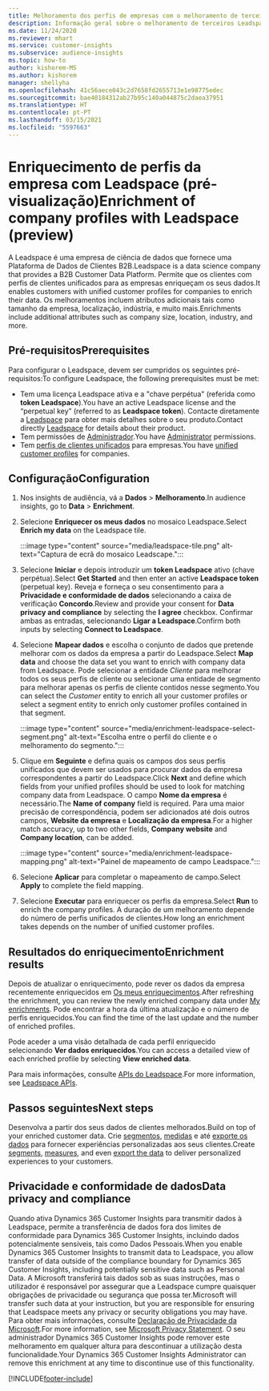```yaml
---
title: Melhoramento dos perfis de empresas com o melhoramento de terceiros Leadspace
description: Informação geral sobre o melhoramento de terceiros Leadspace.
ms.date: 11/24/2020
ms.reviewer: mhart
ms.service: customer-insights
ms.subservice: audience-insights
ms.topic: how-to
author: kishorem-MS
ms.author: kishorem
manager: shellyha
ms.openlocfilehash: 41c56aece043c2d7658fd2655713e1e98775edec
ms.sourcegitcommit: bae40184312ab27b95c140a044875c2daea37951
ms.translationtype: HT
ms.contentlocale: pt-PT
ms.lasthandoff: 03/15/2021
ms.locfileid: "5597663"
---
```

# <a name="enrichment-of-company-profiles-with-leadspace-preview"></a><span data-ttu-id="b8fd9-103">Enriquecimento de perfis da empresa com Leadspace (pré-visualização)</span><span class="sxs-lookup"><span data-stu-id="b8fd9-103">Enrichment of company profiles with Leadspace (preview)</span></span>

<span data-ttu-id="b8fd9-104">A Leadspace é uma empresa de ciência de dados que fornece uma Plataforma de Dados de Clientes B2B.</span><span class="sxs-lookup"><span data-stu-id="b8fd9-104">Leadspace is a data science company that provides a B2B Customer Data Platform.</span></span> <span data-ttu-id="b8fd9-105">Permite que os clientes com perfis de clientes unificados para as empresas enriqueçam os seus dados.</span><span class="sxs-lookup"><span data-stu-id="b8fd9-105">It enables customers with unified customer profiles for companies to enrich their data.</span></span> <span data-ttu-id="b8fd9-106">Os melhoramentos incluem atributos adicionais tais como tamanho da empresa, localização, indústria, e muito mais.</span><span class="sxs-lookup"><span data-stu-id="b8fd9-106">Enrichments include additional attributes such as company size, location, industry, and more.</span></span>

## <a name="prerequisites"></a><span data-ttu-id="b8fd9-107">Pré-requisitos</span><span class="sxs-lookup"><span data-stu-id="b8fd9-107">Prerequisites</span></span>

<span data-ttu-id="b8fd9-108">Para configurar o Leadspace, devem ser cumpridos os seguintes pré-requisitos:</span><span class="sxs-lookup"><span data-stu-id="b8fd9-108">To configure Leadspace, the following prerequisites must be met:</span></span>

- <span data-ttu-id="b8fd9-109">Tem uma licença Leadspace ativa e a "chave perpétua" (referida como **token Leadspace**).</span><span class="sxs-lookup"><span data-stu-id="b8fd9-109">You have an active Leadspace license and the “perpetual key” (referred to as **Leadspace token**).</span></span> <span data-ttu-id="b8fd9-110">Contacte diretamente a [Leadspace](https://www.leadspace.com/products/leadspace-on-demand/) para obter mais detalhes sobre o seu produto.</span><span class="sxs-lookup"><span data-stu-id="b8fd9-110">Contact directly [Leadspace](https://www.leadspace.com/products/leadspace-on-demand/) for details about their product.</span></span>
- <span data-ttu-id="b8fd9-111">Tem permissões de [Administrador](permissions.md#administrator).</span><span class="sxs-lookup"><span data-stu-id="b8fd9-111">You have [Administrator](permissions.md#administrator) permissions.</span></span>
- <span data-ttu-id="b8fd9-112">Tem [perfis de clientes unificados](customer-profiles.md) para empresas.</span><span class="sxs-lookup"><span data-stu-id="b8fd9-112">You have [unified customer profiles](customer-profiles.md) for companies.</span></span>

## <a name="configuration"></a><span data-ttu-id="b8fd9-113">Configuração</span><span class="sxs-lookup"><span data-stu-id="b8fd9-113">Configuration</span></span>

1. <span data-ttu-id="b8fd9-114">Nos insights de audiência, vá a **Dados** > **Melhoramento**.</span><span class="sxs-lookup"><span data-stu-id="b8fd9-114">In audience insights, go to **Data** > **Enrichment**.</span></span>

1. <span data-ttu-id="b8fd9-115">Selecione **Enriquecer os meus dados** no mosaico Leadspace.</span><span class="sxs-lookup"><span data-stu-id="b8fd9-115">Select **Enrich my data** on the Leadspace tile.</span></span>

   :::image type="content" source="media/leadspace-tile.png" alt-text="Captura de ecrã do mosaico Leadscape.":::

1. <span data-ttu-id="b8fd9-117">Selecione **Iniciar** e depois introduzir um **token Leadspace** ativo (chave perpétua).</span><span class="sxs-lookup"><span data-stu-id="b8fd9-117">Select **Get Started** and then enter an active **Leadspace token** (perpetual key).</span></span> <span data-ttu-id="b8fd9-118">Reveja e forneça o seu consentimento para a **Privacidade e conformidade de dados** selecionando a caixa de verificação **Concordo**.</span><span class="sxs-lookup"><span data-stu-id="b8fd9-118">Review and provide your consent for **Data privacy and compliance** by selecting the **I agree** checkbox.</span></span> <span data-ttu-id="b8fd9-119">Confirmar ambas as entradas, selecionando **Ligar a Leadspace**.</span><span class="sxs-lookup"><span data-stu-id="b8fd9-119">Confirm both inputs by selecting **Connect to Leadspace**.</span></span>

1. <span data-ttu-id="b8fd9-120">Selecione **Mapear dados** e escolha o conjunto de dados que pretende melhorar com os dados da empresa a partir do Leadspace.</span><span class="sxs-lookup"><span data-stu-id="b8fd9-120">Select **Map data** and choose the data set you want to enrich with company data from Leadspace.</span></span> <span data-ttu-id="b8fd9-121">Pode selecionar a entidade *Cliente* para melhorar todos os seus perfis de cliente ou selecionar uma entidade de segmento para melhorar apenas os perfis de cliente contidos nesse segmento.</span><span class="sxs-lookup"><span data-stu-id="b8fd9-121">You can select the *Customer* entity to enrich all your customer profiles or select a segment entity to enrich only customer profiles contained in that segment.</span></span>

   :::image type="content" source="media/enrichment-leadspace-select-segment.png" alt-text="Escolha entre o perfil do cliente e o melhoramento do segmento.":::

1. <span data-ttu-id="b8fd9-123">Clique em **Seguinte** e defina quais os campos dos seus perfis unificados que devem ser usados para procurar dados da empresa correspondentes a partir do Leadspace.</span><span class="sxs-lookup"><span data-stu-id="b8fd9-123">Click **Next** and define which fields from your unified profiles should be used to look for matching company data from Leadspace.</span></span> <span data-ttu-id="b8fd9-124">O campo **Nome da empresa** é necessário.</span><span class="sxs-lookup"><span data-stu-id="b8fd9-124">The **Name of company** field is required.</span></span> <span data-ttu-id="b8fd9-125">Para uma maior precisão de correspondência, podem ser adicionados até dois outros campos, **Website da empresa** e **Localização da empresa**.</span><span class="sxs-lookup"><span data-stu-id="b8fd9-125">For a higher match accuracy, up to two other fields, **Company website** and **Company location**, can be added.</span></span>

   :::image type="content" source="media/enrichment-leadspace-mapping.png" alt-text="Painel de mapeamento de campo Leadspace.":::
   
1. <span data-ttu-id="b8fd9-127">Selecione **Aplicar** para completar o mapeamento de campo.</span><span class="sxs-lookup"><span data-stu-id="b8fd9-127">Select **Apply** to complete the field mapping.</span></span>

1. <span data-ttu-id="b8fd9-128">Selecione **Executar** para enriquecer os perfis da empresa.</span><span class="sxs-lookup"><span data-stu-id="b8fd9-128">Select **Run** to enrich the company profiles.</span></span> <span data-ttu-id="b8fd9-129">A duração de um melhoramento depende do número de perfis unificados de clientes.</span><span class="sxs-lookup"><span data-stu-id="b8fd9-129">How long an enrichment takes depends on the number of unified customer profiles.</span></span>

## <a name="enrichment-results"></a><span data-ttu-id="b8fd9-130">Resultados do enriquecimento</span><span class="sxs-lookup"><span data-stu-id="b8fd9-130">Enrichment results</span></span>

<span data-ttu-id="b8fd9-131">Depois de atualizar o enriquecimento, pode rever os dados da empresa recentemente enriquecidos em [Os meus enriquecimentos](enrichment-hub.md).</span><span class="sxs-lookup"><span data-stu-id="b8fd9-131">After refreshing the enrichment, you can review the newly enriched company data under [My enrichments](enrichment-hub.md).</span></span> <span data-ttu-id="b8fd9-132">Pode encontrar a hora da última atualização e o número de perfis enriquecidos.</span><span class="sxs-lookup"><span data-stu-id="b8fd9-132">You can find the time of the last update and the number of enriched profiles.</span></span>

<span data-ttu-id="b8fd9-133">Pode aceder a uma visão detalhada de cada perfil enriquecido selecionando **Ver dados enriquecidos**.</span><span class="sxs-lookup"><span data-stu-id="b8fd9-133">You can access a detailed view of each enriched profile by selecting **View enriched data**.</span></span>

<span data-ttu-id="b8fd9-134">Para mais informações, consulte [APIs do Leadspace](https://support.leadspace.com/hc/en-us/sections/201997649-API).</span><span class="sxs-lookup"><span data-stu-id="b8fd9-134">For more information, see [Leadspace APIs](https://support.leadspace.com/hc/en-us/sections/201997649-API).</span></span>

## <a name="next-steps"></a><span data-ttu-id="b8fd9-135">Passos seguintes</span><span class="sxs-lookup"><span data-stu-id="b8fd9-135">Next steps</span></span>

<span data-ttu-id="b8fd9-136">Desenvolva a partir dos seus dados de clientes melhorados.</span><span class="sxs-lookup"><span data-stu-id="b8fd9-136">Build on top of your enriched customer data.</span></span> <span data-ttu-id="b8fd9-137">Crie [segmentos](segments.md), [medidas](measures.md) e até [exporte os dados](export-destinations.md) para fornecer experiências personalizadas aos seus clientes.</span><span class="sxs-lookup"><span data-stu-id="b8fd9-137">Create [segments](segments.md), [measures](measures.md), and even [export the data](export-destinations.md) to deliver personalized experiences to your customers.</span></span>

## <a name="data-privacy-and-compliance"></a><span data-ttu-id="b8fd9-138">Privacidade e conformidade de dados</span><span class="sxs-lookup"><span data-stu-id="b8fd9-138">Data privacy and compliance</span></span>

<span data-ttu-id="b8fd9-139">Quando ativa Dynamics 365 Customer Insights para transmitir dados à Leadspace, permite a transferência de dados fora dos limites de conformidade para Dynamics 365 Customer Insights, incluindo dados potencialmente sensíveis, tais como Dados Pessoais.</span><span class="sxs-lookup"><span data-stu-id="b8fd9-139">When you enable Dynamics 365 Customer Insights to transmit data to Leadspace, you allow transfer of data outside of the compliance boundary for Dynamics 365 Customer Insights, including potentially sensitive data such as Personal Data.</span></span> <span data-ttu-id="b8fd9-140">A Microsoft transferirá tais dados sob as suas instruções, mas o utilizador é responsável por assegurar que a Leadspace cumpre quaisquer obrigações de privacidade ou segurança que possa ter.</span><span class="sxs-lookup"><span data-stu-id="b8fd9-140">Microsoft will transfer such data at your instruction, but you are responsible for ensuring that Leadspace meets any privacy or security obligations you may have.</span></span> <span data-ttu-id="b8fd9-141">Para obter mais informações, consulte [Declaração de Privacidade da Microsoft](https://go.microsoft.com/fwlink/?linkid=396732).</span><span class="sxs-lookup"><span data-stu-id="b8fd9-141">For more information, see [Microsoft Privacy Statement](https://go.microsoft.com/fwlink/?linkid=396732).</span></span>
<span data-ttu-id="b8fd9-142">O seu administrador Dynamics 365 Customer Insights pode remover este melhoramento em qualquer altura para descontinuar a utilização desta funcionalidade.</span><span class="sxs-lookup"><span data-stu-id="b8fd9-142">Your Dynamics 365 Customer Insights Administrator can remove this enrichment at any time to discontinue use of this functionality.</span></span>


[!INCLUDE[footer-include](../includes/footer-banner.md)]
